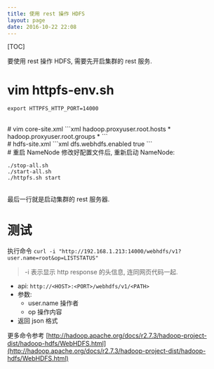 ```yaml
---
title: 使用 rest 操作 HDFS
layout: page
date: 2016-10-22 22:08
---
```


[TOC]

要使用 rest 操作 HDFS, 需要先开启集群的 rest 服务.

# vim httpfs-env.sh
```shell
export HTTPFS_HTTP_PORT=14000
```
<br>
# vim core-site.xml
```xml
<property>
    <!--可使用节点-->
    <name>hadoop.proxyuser.root.hosts</name>
    <value>*</value>
</property>
<property>
    <!--可使用用户组-->
    <name>hadoop.proxyuser.root.groups</name>
    <value>*</value>
</property>
```
<br>
# hdfs-site.xml
```xml
<property>
    <!--启动 webhdfs-->
    <name>dfs.webhdfs.enabled</name>
    <value>true</value>
</property>
```
<br>
# 重启 NameNode
修改好配置文件后, 重新启动 NameNode:

```
./stop-all.sh
./start-all.sh
./httpfs.sh start
```
<br>
最后一行就是启动集群的 rest 服务器.

# 测试
执行命令 `curl -i "http://192.168.1.213:14000/webhdfs/v1?user.name=root&op=LISTSTATUS"`

> \-i 表示显示 http response 的头信息, 连同网页代码一起.

- api: `http://<HOST>:<PORT>/webhdfs/v1/<PATH>`
- 参数:
    + user.name 操作者
    + op 操作内容
- 返回 json 格式

更多命令参考 [http://hadoop.apache.org/docs/r2.7.3/hadoop-project-dist/hadoop-hdfs/WebHDFS.html](http://hadoop.apache.org/docs/r2.7.3/hadoop-project-dist/hadoop-hdfs/WebHDFS.html)
